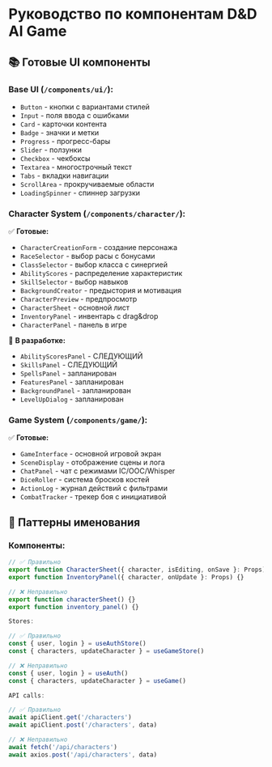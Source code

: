 # Руководство по компонентам D&D AI Game

## 📚 Готовые UI компоненты

### Base UI (`/components/ui/`):
- `Button` - кнопки с вариантами стилей
- `Input` - поля ввода с ошибками
- `Card` - карточки контента
- `Badge` - значки и метки
- `Progress` - прогресс-бары
- `Slider` - ползунки
- `Checkbox` - чекбоксы
- `Textarea` - многострочный текст
- `Tabs` - вкладки навигации
- `ScrollArea` - прокручиваемые области
- `LoadingSpinner` - спиннер загрузки

### Character System (`/components/character/`):
✅ **Готовые:**
- `CharacterCreationForm` - создание персонажа
- `RaceSelector` - выбор расы с бонусами
- `ClassSelector` - выбор класса с синергией
- `AbilityScores` - распределение характеристик
- `SkillSelector` - выбор навыков
- `BackgroundCreator` - предыстория и мотивация
- `CharacterPreview` - предпросмотр
- `CharacterSheet` - основной лист
- `InventoryPanel` - инвентарь с drag&drop
- `CharacterPanel` - панель в игре

🔄 **В разработке:**
- `AbilityScoresPanel` - СЛЕДУЮЩИЙ
- `SkillsPanel` - СЛЕДУЮЩИЙ
- `SpellsPanel` - запланирован
- `FeaturesPanel` - запланирован
- `BackgroundPanel` - запланирован
- `LevelUpDialog` - запланирован

### Game System (`/components/game/`):
✅ **Готовые:**
- `GameInterface` - основной игровой экран
- `SceneDisplay` - отображение сцены и лога
- `ChatPanel` - чат с режимами IC/OOC/Whisper
- `DiceRoller` - система бросков костей
- `ActionLog` - журнал действий с фильтрами
- `CombatTracker` - трекер боя с инициативой

## 🎯 Паттерны именования

### Компоненты:
```typescript
// ✅ Правильно
export function CharacterSheet({ character, isEditing, onSave }: Props) {}
export function InventoryPanel({ character, onUpdate }: Props) {}

// ❌ Неправильно  
export function characterSheet() {}
export function inventory_panel() {}

Stores:

// ✅ Правильно
const { user, login } = useAuthStore()
const { characters, updateCharacter } = useGameStore()

// ❌ Неправильно
const { user, login } = useAuth()
const { characters, updateCharacter } = useGame()

API calls:

// ✅ Правильно
await apiClient.get('/characters')
await apiClient.post('/characters', data)

// ❌ Неправильно
await fetch('/api/characters')
await axios.post('/api/characters', data)